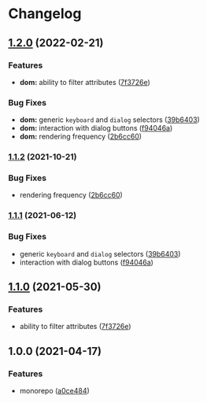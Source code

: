 # Changelog

## [1.2.0](https://github.com/dlenroc/node-roku/compare/dom-v1.1.2...dom-v1.2.0) (2022-02-21)


### Features

* **dom:** ability to filter attributes ([7f3726e](https://github.com/dlenroc/node-roku/commit/7f3726ed12c3019800d60083c054402fc68e8bfd))


### Bug Fixes

* **dom:** generic `keyboard` and `dialog` selectors ([39b6403](https://github.com/dlenroc/node-roku/commit/39b6403387d9f9b675847e3dda0eff3a351718c7))
* **dom:** interaction with dialog buttons ([f94046a](https://github.com/dlenroc/node-roku/commit/f94046a1b7692940e1c7968a0c8c11710ad4582b))
* **dom:** rendering frequency ([2b6cc60](https://github.com/dlenroc/node-roku/commit/2b6cc6017a9e9a225f156af1ce48e3286f5af33f))

### [1.1.2](https://www.github.com/dlenroc/node-roku/compare/roku-dom-v1.1.1...roku-dom-v1.1.2) (2021-10-21)


### Bug Fixes

* rendering frequency ([2b6cc60](https://www.github.com/dlenroc/node-roku/commit/2b6cc6017a9e9a225f156af1ce48e3286f5af33f))

### [1.1.1](https://www.github.com/dlenroc/node-roku/compare/roku-dom-v1.1.0...roku-dom-v1.1.1) (2021-06-12)


### Bug Fixes

* generic `keyboard` and `dialog` selectors ([39b6403](https://www.github.com/dlenroc/node-roku/commit/39b6403387d9f9b675847e3dda0eff3a351718c7))
* interaction with dialog buttons ([f94046a](https://www.github.com/dlenroc/node-roku/commit/f94046a1b7692940e1c7968a0c8c11710ad4582b))

## [1.1.0](https://www.github.com/dlenroc/node-roku/compare/roku-dom-v1.0.0...roku-dom-v1.1.0) (2021-05-30)


### Features

* ability to filter attributes ([7f3726e](https://www.github.com/dlenroc/node-roku/commit/7f3726ed12c3019800d60083c054402fc68e8bfd))

## 1.0.0 (2021-04-17)


### Features

* monorepo ([a0ce484](https://www.github.com/dlenroc/node-roku/commit/a0ce484ee2acdd9e6e183e515940ae8bf218d325))
